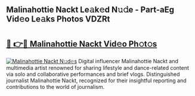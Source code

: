 ## Malinahottie Nackt Le𝚊k𝚎d N𝚞𝚍e - Part-aEg Vid𝚎o Le𝚊ks Photos VDZRt

# <h2><a href="http://fb0jgd4.evod.top/?m=Malinahottie+Nackt">🔗 👉🔴 Malinahottie Nackt Vid𝚎o Ph𝚘t𝚘s</a></h2>

[![Malinahottie Nackt N𝚞d𝚎s](https://i.imgur.com/8V9OHl7.gif)](http://fb0jgd4.evod.top/?m=Malinahottie+Nackt)
Digital influencer Malinahottie Nackt and multimedia artist renowned for sharing lifestyle and dance-related content via solo and collaborative performances and brief vlogs. Distinguished journalist Malinahottie Nackt, recognized for their insightful reporting and contributions to the world of journalism. 
